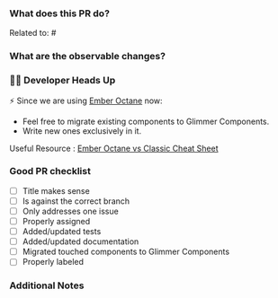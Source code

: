 ### What does this PR do?

<!-- A brief description of the context of this pull request and its purpose. -->

Related to: #<!-- enter issue number here -->

### What are the observable changes?
<!-- This question could be adequate with multiple use cases, for example: -->

<!-- Frontend: explain the feature created / updated, give instructions telling how to see the change in staging -->
<!-- Performance: what metric should be impacted, link to the right graphana dashboard for exemple -->
<!-- Bug: a given issue trail on sentry should stop happening -->
<!-- Feature: Implements X thrift service / Z HTTP REST API added, provide instructions on how leverage your feature from staging or your workstation -->

### 🧑‍💻 Developer Heads Up

⚡ Since we are using [Ember Octane](https://blog.emberjs.com/octane-is-here/) now:
* Feel free to migrate existing components to Glimmer Components.
* Write new ones exclusively in it.

Useful Resource : [Ember Octane vs Classic Cheat Sheet](https://ember-learn.github.io/ember-octane-vs-classic-cheat-sheet/)

### Good PR checklist

- [ ] Title makes sense
- [ ] Is against the correct branch
- [ ] Only addresses one issue
- [ ] Properly assigned
- [ ] Added/updated tests
- [ ] Added/updated documentation
- [ ] Migrated touched components to Glimmer Components
- [ ] Properly labeled

### Additional Notes

<!--
    You can add anything you want here, an explanation on the way you built your implementation,
    precisions on the origin of the bug, gotchas you need to mention.
 -->

